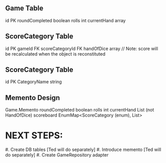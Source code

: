 
Game Table
----------
id                  PK
roundCompleted      boolean
rolls               int
currentHand         array

ScoreCategory Table
-------------------
id                  PK
gameId              FK
scoreCategoryId     FK
handOfDice          array
// Note: score will be recalculated when the object is reconstituted

ScoreCategory Table
-------------------
id                  PK
CategoryName        string


Memento Design
--------------
Game.Memento
    roundCompleted  boolean
    rolls           int
    currentHand     List<Integer> (not HandOfDice)
    scoreboard      EnumMap<ScoreCategory (enum), List<Integer>>


NEXT STEPS:
==========
#. Create DB tables [Ted will do separately]
#. Introduce memento [Ted will do separately]
#. Create GameRepository adapter
